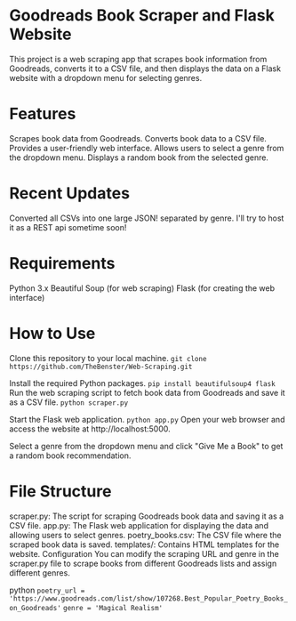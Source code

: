 # Goodreads Book Scraper and Flask Website
This project is a web scraping app that scrapes book information from Goodreads, converts it to a CSV file, and then displays the data on a Flask website with a dropdown menu for selecting genres.

# Features
Scrapes book data from Goodreads.
Converts book data to a CSV file.
Provides a user-friendly web interface.
Allows users to select a genre from the dropdown menu.
Displays a random book from the selected genre.

# Recent Updates
Converted all CSVs into one large JSON! separated by genre. I'll try to host it as a REST api sometime soon!

# Requirements
Python 3.x
Beautiful Soup (for web scraping)
Flask (for creating the web interface)

# How to Use
Clone this repository to your local machine.
`git clone https://github.com/TheBenster/Web-Scraping.git`

Install the required Python packages.
`pip install beautifulsoup4 flask`
Run the web scraping script to fetch book data from Goodreads and save it as a CSV file.
`python scraper.py`

Start the Flask web application.
`python app.py`
Open your web browser and access the website at http://localhost:5000.

Select a genre from the dropdown menu and click "Give Me a Book" to get a random book recommendation.

# File Structure
scraper.py: The script for scraping Goodreads book data and saving it as a CSV file.
app.py: The Flask web application for displaying the data and allowing users to select genres.
poetry_books.csv: The CSV file where the scraped book data is saved.
templates/: Contains HTML templates for the website.
Configuration
You can modify the scraping URL and genre in the scraper.py file to scrape books from different Goodreads lists and assign different genres.

python
`poetry_url = 'https://www.goodreads.com/list/show/107268.Best_Popular_Poetry_Books_on_Goodreads'`
`genre = 'Magical Realism'`
